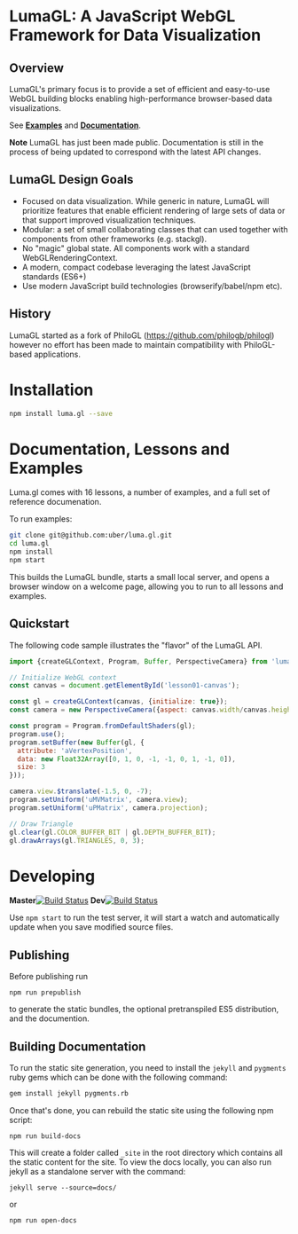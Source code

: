 LumaGL: A JavaScript WebGL Framework for Data Visualization
===========================================================

## Overview

LumaGL's primary focus is to provide a set of efficient and easy-to-use
WebGL building blocks enabling high-performance browser-based data visualizations.

See [**Examples**](http://uber.github.io/luma.gl/) and [**Documentation**](http://uber.github.io/luma.gl/docs/core.html).

**Note** LumaGL has just been made public. Documentation is still in the process of being updated to correspond with the latest API changes.

## LumaGL Design Goals

- Focused on data visualization. While generic in nature, LumaGL
  will prioritize features that enable efficient rendering of large sets of data
  or that support improved visualization techniques.
- Modular: a set of small collaborating classes that can used together
  with components from other frameworks (e.g. stackgl).
- No "magic" global state. All components work with a standard
  WebGLRenderingContext.
- A modern, compact codebase leveraging the latest JavaScript standards (ES6+)
- Use modern JavaScript build technologies (browserify/babel/npm etc).

## History

LumaGL started as a fork of
PhiloGL (https://github.com/philogb/philogl) however no effort has been
made to maintain compatibility with PhiloGL-based applications.

# Installation

```sh
npm install luma.gl --save
```

# Documentation, Lessons and Examples

Luma.gl comes with 16 lessons, a number of examples, and a full set of
reference documenation.

To run examples:
```sh
git clone git@github.com:uber/luma.gl.git
cd luma.gl
npm install
npm start
```
This builds the LumaGL bundle, starts a small local server, and opens a browser window on a welcome page, allowing you to run to all lessons and examples.

## Quickstart

The following code sample illustrates the "flavor" of the LumaGL API.
```javascript
import {createGLContext, Program, Buffer, PerspectiveCamera} from 'luma.gl';

// Initialize WebGL context
const canvas = document.getElementById('lesson01-canvas');

const gl = createGLContext(canvas, {initialize: true});
const camera = new PerspectiveCamera({aspect: canvas.width/canvas.height});

const program = Program.fromDefaultShaders(gl);
program.use();
program.setBuffer(new Buffer(gl, {
  attribute: 'aVertexPosition',
  data: new Float32Array([0, 1, 0, -1, -1, 0, 1, -1, 0]),
  size: 3
}));

camera.view.$translate(-1.5, 0, -7);
program.setUniform('uMVMatrix', camera.view);
program.setUniform('uPMatrix', camera.projection);

// Draw Triangle
gl.clear(gl.COLOR_BUFFER_BIT | gl.DEPTH_BUFFER_BIT);
gl.drawArrays(gl.TRIANGLES, 0, 3);
```

# Developing
**Master**[![Build Status](https://travis-ci.org/uber/luma.gl.svg?branch=master)](https://travis-ci.org/uber/luma.gl)
**Dev**[![Build Status](https://travis-ci.org/uber/luma.gl.svg?branch=dev)](https://travis-ci.org/uber/luma.gl)

Use `npm start` to run the test server, it will start a watch and automatically update when you save modified source files.

## Publishing

Before publishing run
```
npm run prepublish
```
to generate the static bundles, the optional pretranspiled ES5 distribution, and the documention.

## Building Documentation

To run the static site generation, you need to install the `jekyll` and `pygments` ruby gems which can be done with the following command:
```sh
gem install jekyll pygments.rb
```
Once that's done, you can rebuild the static site using the following npm script:
```
npm run build-docs
```
This will create a folder called `_site` in the root directory which contains all the static content for the site.  To view the docs locally, you can also run jekyll as a standalone server with the command:
```
jekyll serve --source=docs/
```
or 
```
npm run open-docs
```
